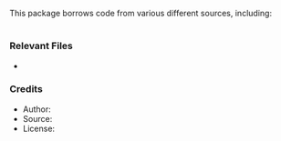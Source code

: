This package borrows code from various different sources, including:

# []()

### Relevant Files
- []()

### Credits
- Author: []()
- Source: []()
- License: []()
